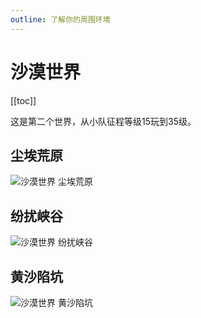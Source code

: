 ```yaml
---
outline: 了解你的周围环境
---
```


# 沙漠世界

[[toc]]

这是第二个世界，从小队征程等级15玩到35级。

## 尘埃荒原

![沙漠世界 尘埃荒原](/assets/sb_maps_1_d_1.png)

## 纷扰峡谷

![沙漠世界 纷扰峡谷](/assets/sb_maps_1_d_2.png)

## 黄沙陷坑

![沙漠世界 黄沙陷坑](/assets/sb_maps_1_d_3.png)
